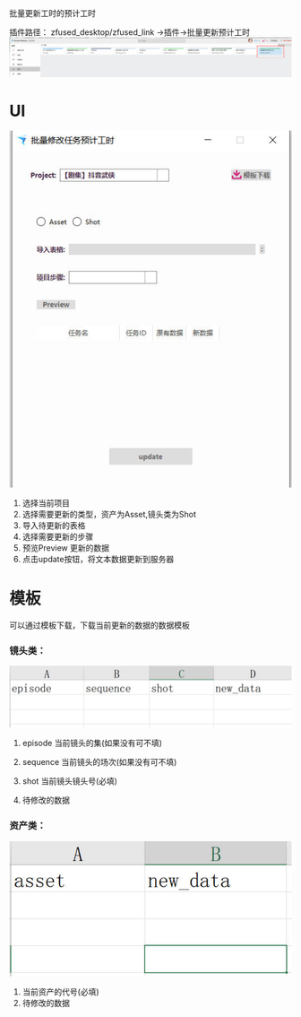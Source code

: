 批量更新工时的预计工时

插件路径：
zfused_desktop/zfused_link ->插件->批量更新预计工时
![](../images/plugin/update_esttime/update_esttime.jpg)

# UI
![](../images/plugin/update_esttime/update_esttime1.jpg)

1. 选择当前项目
2. 选择需要更新的类型，资产为Asset,镜头类为Shot
3. 导入待更新的表格
4. 选择需要更新的步骤
5. 预览Preview 更新的数据
6. 点击update按钮，将文本数据更新到服务器

# 模板
可以通过模板下载，下载当前更新的数据的数据模板
### 镜头类：
![](../images/plugin/update_esttime/update_esttime2.jpg)
1. episode 当前镜头的集(如果没有可不填)

2. sequence 当前镜头的场次(如果没有可不填)

3. shot 当前镜头镜头号(必填)
4. 待修改的数据

### 资产类：
![](../images/plugin/update_esttime/update_esttime3.jpg)
1. 当前资产的代号(必填)
2. 待修改的数据








